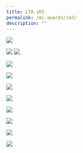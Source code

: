 ```yaml
---
title: LTA iM3
permalink: /mi-awards/im3/
description: ""
---
```

![](/images/hero.png)

![](/images/MI/IM3/e-Panel_iM3_v01_Individual%20Award%20Contents%201-min.png)
![](/images/MI/IM3/e-Panel_iM3_v01_Individual%20Award%20Contents%202a.png)

![](/images/MI/IM3/e-Panel_iM3_v01_Individual%20Award%20Contents%202b.png)

![](/images/MI/IM3/e-Panel_iM3_v01_Individual%20Award%20Contents%202c.png)

![](/images/MI/IM3/e-Panel_iM3_v01_Individual%20Award%20Contents%203a.png)

![](/images/MI/IM3/e-Panel_iM3_v01_Individual%20Award%20Contents%203b.png)

![](/images/MI/IM3/e-Panel_iM3_v01_Individual%20Award%20Contents%203c.png)

![](/images/MI/IM3/e-Panel_iM3_v01_Individual%20Award%20Contents%203d.png)

![](/images/MI/IM3/e-Panel_iM3_v01_Individual%20Award%20Contents%204a.png)

![](/images/MI/IM3/e-Panel_iM3_v01_Individual%20Award%20Contents%204b.png)
